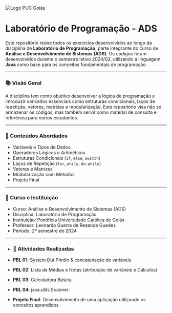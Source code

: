 ![Logo PUC Goiás](https://www.pucgoias.edu.br/wp-content/uploads/2020/08/puc-goias.svg)

# Laboratório de Programação - ADS

Este repositório reúne todos os exercícios desenvolvidos ao longo da disciplina de **Laboratório de Programação**, parte integrante do curso de **Análise e Desenvolvimento de Sistemas (ADS)**. Os códigos foram desenvolvidos durante o semestre letivo 2024/02, utilizando a linguagem **Java** como base para os conceitos fundamentais de programação.

---

### 📚 Visão Geral

A disciplina tem como objetivo desenvolver a lógica de programação e introduzir conceitos essenciais como estruturas condicionais, laços de repetição, vetores, matrizes e modularização. Este repositório visa não só armazenar os códigos, mas também servir como material de consulta e referência para outros estudantes.

---

### 🧠 Conteúdos Abordados

- Variáveis e Tipos de Dados
- Operadores Lógicos e Aritméticos
- Estruturas Condicionais (`if`, `else`, `switch`)
- Laços de Repetição (`for`, `while`, `do-while`)
- Vetores e Matrizes
- Modularização com Métodos
- Projeto Final

---

### 📅 Curso e Instituição

- Curso: Análise e Desenvolvimento de Sistemas (ADS)
- Disciplina: Laboratório de Programação
- Instituição: Pontifícia Universidade Católica de Goiás
- Professor: Leonardo Guerra de Rezende Guedes
- Período: 2º semestre de 2024

---

- ### 📝 Atividades Realizadas

- **PBL 01**: System.Out.Println & concatenação de variáveis
- **PBL 02**: Lista de Médias e Notas (atribuição de variáveis e Cálculos)
- **PBL 03**: Calculadora Básica
- **PBL 04**: java.utils.Scanner
- **Projeto Final**: Desenvolvimento de uma aplicação utilizando os conceitos aprendidos
